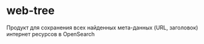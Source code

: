 # web-tree
Продукт для сохранения всех найденных мета-данных (URL, заголовок) интернет ресурсов в OpenSearch

